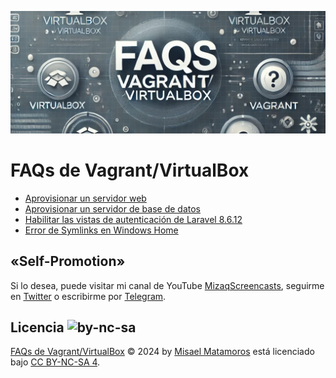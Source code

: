 !["FAQs de Vagrant/VirtualBox"](./images/faqs-header.png)

# FAQs de Vagrant/VirtualBox

- [Aprovisionar un servidor web](./webserver.md)
- [Aprovisionar un servidor de base de datos](./database-server.md)
- [Habilitar las vistas de autenticación de Laravel 8.6.12](./habilitar-auth-laravel.md)
- [Error de Symlinks en Windows Home](./symlink-error.md)

## «Self-Promotion»

Si lo desea, puede visitar mi canal de YouTube [MizaqScreencasts](https://www.youtube.com/MizaqScreencasts), seguirme en [Twitter](https://twitter.com/mismatso) o escribirme por [Telegram](https://t.me/mismatso).

## Licencia ![by-nc-sa](https://licensebuttons.net/l/by-nc-sa/4.0/80x15.png)

[FAQs de Vagrant/VirtualBox](https://github.com/mismatso/faqs-vagrant) © 2024 by [Misael Matamoros](https://t.me/mismatso) está licenciado bajo [CC BY-NC-SA 4](https://creativecommons.org/licenses/by-nc-sa/4.0/deed.es).